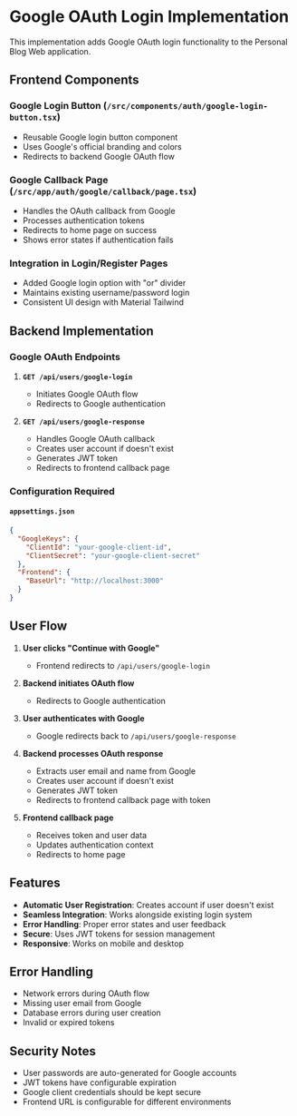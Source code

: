 # Google OAuth Login Implementation

This implementation adds Google OAuth login functionality to the Personal Blog Web application.

## Frontend Components

### Google Login Button (`/src/components/auth/google-login-button.tsx`)

- Reusable Google login button component
- Uses Google's official branding and colors
- Redirects to backend Google OAuth flow

### Google Callback Page (`/src/app/auth/google/callback/page.tsx`)

- Handles the OAuth callback from Google
- Processes authentication tokens
- Redirects to home page on success
- Shows error states if authentication fails

### Integration in Login/Register Pages

- Added Google login option with "or" divider
- Maintains existing username/password login
- Consistent UI design with Material Tailwind

## Backend Implementation

### Google OAuth Endpoints

1. **`GET /api/users/google-login`**

   - Initiates Google OAuth flow
   - Redirects to Google authentication

2. **`GET /api/users/google-response`**
   - Handles Google OAuth callback
   - Creates user account if doesn't exist
   - Generates JWT token
   - Redirects to frontend callback page

### Configuration Required

#### `appsettings.json`

```json
{
  "GoogleKeys": {
    "ClientId": "your-google-client-id",
    "ClientSecret": "your-google-client-secret"
  },
  "Frontend": {
    "BaseUrl": "http://localhost:3000"
  }
}
```

## User Flow

1. **User clicks "Continue with Google"**

   - Frontend redirects to `/api/users/google-login`

2. **Backend initiates OAuth flow**

   - Redirects to Google authentication

3. **User authenticates with Google**

   - Google redirects back to `/api/users/google-response`

4. **Backend processes OAuth response**

   - Extracts user email and name from Google
   - Creates user account if doesn't exist
   - Generates JWT token
   - Redirects to frontend callback page with token

5. **Frontend callback page**
   - Receives token and user data
   - Updates authentication context
   - Redirects to home page

## Features

- **Automatic User Registration**: Creates account if user doesn't exist
- **Seamless Integration**: Works alongside existing login system
- **Error Handling**: Proper error states and user feedback
- **Secure**: Uses JWT tokens for session management
- **Responsive**: Works on mobile and desktop

## Error Handling

- Network errors during OAuth flow
- Missing user email from Google
- Database errors during user creation
- Invalid or expired tokens

## Security Notes

- User passwords are auto-generated for Google accounts
- JWT tokens have configurable expiration
- Google client credentials should be kept secure
- Frontend URL is configurable for different environments
